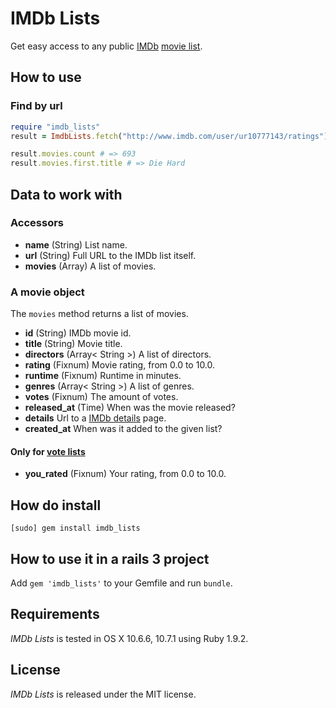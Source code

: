 # IMDb Lists

Get easy access to any public [IMDb](http://www.imdb.com/) [movie list](http://www.imdb.com/lists).

## How to use

### Find by url

``` ruby
require "imdb_lists"
result = ImdbLists.fetch("http://www.imdb.com/user/ur10777143/ratings")

result.movies.count # => 693
result.movies.first.title # => Die Hard
```

## Data to work with

### Accessors
 
- **name** (String) List name.
- **url** (String) Full URL to the IMDb list itself.
- **movies** (Array) A list of movies.

### A movie object

The `movies` method returns a list of movies.
 
- **id** (String) IMDb movie id.
- **title** (String) Movie title.
- **directors** (Array< String >) A list of directors.
- **rating** (Fixnum) Movie rating, from 0.0 to 10.0.
- **runtime** (Fixnum) Runtime in minutes.
- **genres** (Array< String >) A list of genres.
- **votes** (Fixnum) The amount of votes.
- **released_at** (Time) When was the movie released?
- **details** Url to a [IMDb details](http://www.imdb.com/title/tt0095016/) page.
- **created_at** When was it added to the given list?

#### Only for [vote lists](http://www.imdb.com/user/ur10777143/ratings)

- **you_rated** (Fixnum) Your rating, from 0.0 to 10.0.
 
## How do install

    [sudo] gem install imdb_lists
    
## How to use it in a rails 3 project

Add `gem 'imdb_lists'` to your Gemfile and run `bundle`.

## Requirements

*IMDb Lists* is tested in OS X 10.6.6, 10.7.1 using Ruby 1.9.2.

## License

*IMDb Lists* is released under the MIT license.